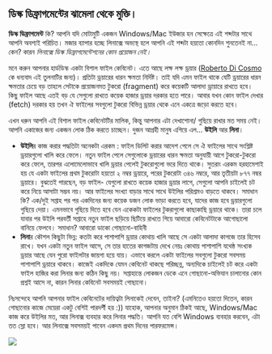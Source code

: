 

<div id="corps">

<h2>ডিস্ক ডিফ্রাগমেন্টের ঝামেলা থেকে মুক্তি।</h2>

<b>ডিস্ক ডিফ্রাগমেন্ট</b> কি? আপনি যদি মোটামুটি একজন Windows/Mac ইউজার হন সেক্ষেত্রে এই শব্দটার সাথে আপনি অবশ্যই পরিচিত। মজার ব্যাপার হচ্ছে লিনাক্সে অভ্যস্থ হলে আপনি এই শব্দটা হয়তো কোনদিন শুনতেনই না... কেন? কারন <i>লিনাক্সে ডিস্ক ডিফ্রাগমেন্টেশনের কোন প্রয়োজন নেই।</i> 

মনে করুন আপনার হার্ডডিস্ক একটা বিশাল ফাইল কেবিনেট। এতে আছে লক্ষ লক্ষ ড্রয়ার (<a href="http://www.pps.jussieu.fr/~dicosmo/">Roberto 
Di Cosmo</a> কে ধন্যবাদ এই তুলনাটির জন্য)। প্রতিটা ড্রয়ারের ধারন ক্ষমতা নির্দিষ্ট। তাই যদি এমন ফাইল থাকে যেটি ড্রয়ারের ধারন ক্ষমতার চেয়ে বড় তাহলে সেটাকে প্রয়োজনমত টুকরো (fragment) করে কয়েকটি আলাদা ড্রায়ারে রাখতে হবে। কিছু ফাইল আছে এতই বড় যে সেগুলো রাখতে কয়েক হাজার ড্রয়ার দরকার হতে পারে। আবার যখন কোন ফাইল দেখার (fetch) দরকার হয় তখন ঐ ফাইলের সবগুলো টুকরো বিভিন্ন ড্রয়ার থেকে এনে একত্রে জড়ো করতে হবে।

এখন ধরুন আপনি এই বিশাল ফাইল কেবিনেটটির মালিক, কিন্তু আপনার এটা দেখাশোনা/ গুছিয়ে রাখার মত সময় নেই। আপনি একাজের জন্য একজন লোক ঠিক করতে চাচ্ছেন। দুজন আগ্রহী মানুষ এগিয়ে এল... <b>উইলি</b> আর <b>লিনা</b>।

<ul>

<li><b>উইলি</b>র কাজ করার পদ্ধতিটা অনেকটা এরকম : ফাইল ডিলিট করার আদেশ পেলে সে ঐ ফাইলের সাথে সংশ্লিষ্ট ড্রয়ারগুলো খালি করে ফেলে। নতুন ফাইল পেলে সেগুলোকে ড্রয়ারের ধারন ক্ষমতা অনুযায়ী আগে টুকরো-টুকরো করে ফেলে, তারপর এলোমেলোভাবে খালি ড্রয়ার পেলেই টুকরোগুলো ভরে দিতে থাকে। সুতরাং এরকম হরহামেশাই হয় যে একটা ফাইলের প্রথম টুকরোটা হয়তো ২ নম্বর ড্রয়ারে, পরের টুকরোটা ৩৪৬ নম্বরে, আর তৃতীয়টা ৮৭৭ নম্বর ড্রয়ারে। বুঝতেই পারছেন, বড় ফাইল- যেগুলো রাখতে কয়েক হাজার ড্রয়ার লাগে, সেগুলো আপনি চাইলেই চট করে নিয়ে আসাটা সম্ভব নয়। আর ফাইলের সংখ্যা বাড়ার সাথে সাথে উইলির পরিশ্রমও বাড়তে থাকবে। সমাধান কি? এক/দুই সপ্তাহ পর পর একদিনের জন্য কয়েক ডজন লোক ভাড়া করতে হবে, যাদের কাজ হবে ড্রয়ারগুলো গুছিয়ে দেয়া। এমনভাবে গুছিয়ে দিতে হবে যেন একেকটা ফাইলের টুকরাগুলো কাছাকাছি ড্রয়ারে থাকে। তারা চলে যাবার পর উইলি পরবর্তী সপ্তাহে নতুন ফাইল ছড়িয়ে ছিটিয়ে রাখতে গিয়ে আবারো কেবিনেটটাকে আগোছালো বানিয়ে ফেলবে। সমাধান? আবারো ডাকো গোছানো-বাহিনী</li>

<li> <b>লিনা</b>র কৌশল কিছুটা ভিন্ন: কতটা করে পাশাপাশি ড্রয়ার কোথায় খালি আছে সে একটা আলাদা কাগজে তার হিসেব রাখে। যখন একটা নতুন ফাইল আসে, সে তার হাতের কাগজটায় দেখে নেয়ঃ কোথায় পাশাপাশি যথেষ্ঠ সংখ্যক ড্রয়ার আছে যেন পুরো ফাইলটার জায়গা হয়ে যায়। এভাবে করলে একটা ফাইলের সবগুলো টুকরো সবসময় পাশাপাশি ড্রয়ারে থাকবে। কাজেই একদিকে যেমন কেবিনেট থাকছে পরিচ্ছন্ন, অন্যদিকে চাইলেই চট করে একটা ফাইল হাজির করা লিনার জন্য কঠিন কিছু নয়। সপ্তাহান্তে লোকজন ডেকে এনে গোছানো-অভিযান চালানোর কোন প্রশ্নই আসে না, কারন লিনার কেবিনেট সবসময়ই গোছানো।</li>

</ul>

নিঃসন্দেহে আপনি আপনার ফাইল কেবিনেটের দায়িত্বটা লিনাকেই দেবেন, তাইনা? (এমনিতেও হয়তো দিতেন, কারন গোছানোর কাজে মেয়েরা একটু বেশিই পারদর্শী হয় :)) যাহোক, আপনার অনুমান ঠিকই আছে, Windows/Mac কাজ করে উইলির মত, আর লিনাক্স ব্যবহার করে লিনার পদ্ধতি। আপনি যত বেশি Windows ব্যবহার করবেন, এটা তত স্লো হবে। আর লিনাক্সে সবসময়ই পাবেন একদম প্রথম দিনের পারফরমেন্স।

<img src="Images/defragment.png" />

</div>


